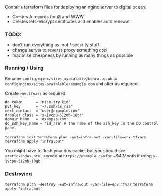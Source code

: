 Contains terraform files for deploying an nginx server to digital ocean:

- Creates A records for @ and WWW
- Creates lets-encrypt certifcates and enables auto renewal

### TODO:

- don't run everything as root / security stuff
- change server to reverse proxy something cool
- maximise cheapness by running as many things as possible

### Running / Using

Rename `config/nginx/sites-avaialable/bohra.co.uk` to `config/nginx/sites-avaialable/example.com` and alter as required.

Create `env.tfvars` as required:

```
do_token      = "nice-try-kid"
pvt_key       = "~/.ssh/id_rsa"
cert_contact  = "user@example.com"
droplet_class = "s-1vcpu-512mb-10gb"
domain_name   = "example.com"
do_ssh_key_name = "id_rsa" # the name of the ssh_key in the DO control panel
```

`terraform init`
`terraform plan -out=infra.out -var-file=env.tfvars`
`terraform apply "infra.out"`

You might have to flush your dns cache, but you should see `static/index.html` served at `https://example.com` for ~$4/Month if using `s-1vcpu-512mb-10gb`.

### Destroying

`terraform plan -destroy -out=infra.out -var-file=env.tfvar`
`terraform apply "infra.out"`

